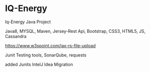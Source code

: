 # IQ-Energy
Iq-Energy Java Project

Java8, MYSQL, Maven, Jersey-Rest Api, Bootstrap, CSS3, HTML5, JS, Cassandra

https://www.w3spoint.com/jax-rs-file-upload


Junit Testing tools, SonarQube, requests

added Junits
IntelJ Idea Migration
